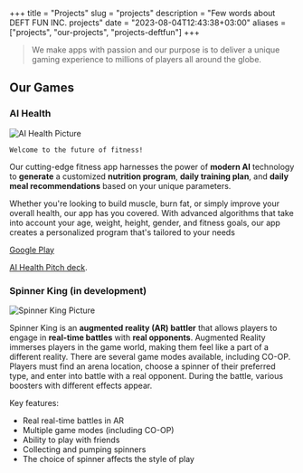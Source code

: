 +++
title = "Projects"
slug = "projects"
description = "Few words about DEFT FUN INC. projects"
date = "2023-08-04T12:43:38+03:00"
aliases = ["projects", "our-projects", "projects-deftfun"]
+++

> We make apps with passion and our purpose is to deliver a unique gaming experience 
> to millions of players all around the globe.

## Our Games

### AI Health

![AI Health Picture](/screen_program.png)

    Welcome to the future of fitness! 

Our cutting-edge fitness app harnesses the power of **modern AI** technology to **generate** a customized **nutrition program**, **daily training plan**, and **daily meal recommendations** based on your unique parameters.

Whether you're looking to build muscle, burn fat, or simply improve your overall health, our app has you covered. With advanced algorithms that take into account your age, weight, height, gender, and fitness goals, our app creates a personalized program that's tailored to your needs

[Google Play](https://play.google.com/store/apps/details?id=com.deft.aihealth)

[AI Health Pitch deck](https://pitch.com/public/dfb4f791-d2e8-4215-8c98-66b098c4924c).

### Spinner King (in development)

![Spinner King Picture](/spinnerKing.jpg)

Spinner King is an **augmented reality (AR) battler** that allows players to engage in **real-time battles** with **real opponents**. Augmented Reality immerses players in the game world, making them feel like a part of a different reality. There are several game modes available, including CO-OP. Players must find an arena location, choose a spinner of their preferred type, and enter into battle with a real opponent. During the battle, various boosters with different effects appear.

Key features:

- Real real-time battles in AR
- Multiple game modes (including CO-OP)
- Ability to play with friends
- Collecting and pumping spinners
- The choice of spinner affects the style of play

